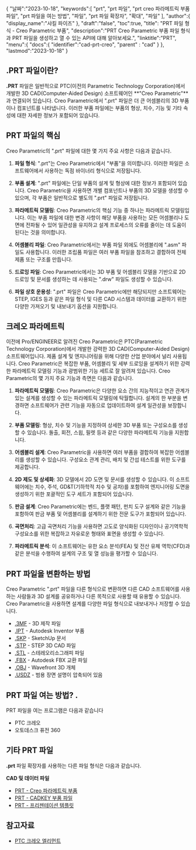{
"날짜":"2023-10-18",
   "keywords":[
"prt",
"prt 파일",
"prt creo 파라메트릭 부품 파일",
"prt 파일을 여는 방법",
"파일",
"prt 파일 확장자",
"확대",
"파일"
],
   "author":{
"display_name":"샤킬 파이즈"
},
"draft":"false",
"toc":true,
"title": "PRT 파일 형식 - Creo Parametric 부품",
   "description":"PRT Creo Parametric 부품 파일 형식과 PRT 파일을 생성하고 열 수 있는 API에 대해 알아보세요.",
"linktitle":"PRT",
   "menu":{
      "docs":{
         "identifier":"cad-prt-creo",
"parent" : "cad"
}
},
"lastmod":"2023-10-18"
}

## .PRT 파일이란?

**.PRT** 파일은 일반적으로 PTC(이전의 Parametric Technology Corporation)에서 개발한 3D CAD(Computer-Aided Design) 소프트웨어인 **"Creo Parametric"**과 연결되어 있습니다. Creo Parametric에서 ".prt" 파일은 더 큰 어셈블리의 3D 부품이나 컴포넌트를 나타냅니다. 이러한 부품 파일에는 부품의 형상, 치수, 기능 및 기타 속성에 대한 자세한 정보가 포함되어 있습니다.

## PRT 파일의 핵심

Creo Parametric의 ".prt" 파일에 대한 몇 가지 주요 사항은 다음과 같습니다.

1. **파일 형식**: ".prt"는 Creo Parametric에서 "부품"을 의미합니다. 이러한 파일은 소프트웨어에서 사용하는 독점 바이너리 형식으로 저장됩니다.
    












2. **부품 설계**: ".prt" 파일에는 단일 부품의 설계 및 형상에 대한 정보가 포함되어 있습니다. Creo Parametric을 사용하면 개별 컴포넌트나 부품의 3D 모델을 생성할 수 있으며, 각 부품은 일반적으로 별도의 ".prt" 파일로 저장됩니다.
    












3. **파라메트릭 모델링**: Creo Parametric의 핵심 기능 중 하나는 파라메트릭 모델링입니다. 이는 부품 파일에 대한 변경 사항이 해당 부품을 사용하는 모든 어셈블리나 도면에 전파될 수 있어 일관성을 유지하고 설계 프로세스의 오류를 줄이는 데 도움이 된다는 것을 의미합니다.
    












4. **어셈블리 파일**: Creo Parametric에서는 부품 파일 외에도 어셈블리에 ".asm" 파일도 사용합니다. 이러한 조립품 파일은 여러 부품 파일을 참조하고 결합하여 전체 제품 또는 구조를 만듭니다.
    












5. **드로잉 파일**: Creo Parametric에서는 3D 부품 및 어셈블리 모델을 기반으로 2D 드로잉 및 문서를 생성하는 데 사용되는 ".drw" 파일도 생성할 수 있습니다.
    












6. **파일 상호 운용성**: ".prt" 파일은 Creo Parametric에만 해당되지만 소프트웨어는 STEP, IGES 등과 같은 파일 형식 및 다른 CAD 시스템과 데이터를 교환하기 위한 다양한 가져오기 및 내보내기 옵션을 지원합니다.
    












## 크레오 파라메트릭

이전에 Pro/ENGINEER로 알려진 Creo Parametric은 PTC(Parametric Technology Corporation)에서 개발한 강력한 3D CAD(Computer-Aided Design) 소프트웨어입니다. 제품 설계 및 엔지니어링을 위해 다양한 산업 분야에서 널리 사용됩니다. Creo Parametric은 복잡한 부품, 어셈블리 및 세부 드로잉을 설계하기 위한 강력한 파라메트릭 모델링 기능과 광범위한 기능 세트로 잘 알려져 있습니다. Creo Parametric의 몇 가지 주요 기능과 측면은 다음과 같습니다.

1. **파라메트릭 모델링**: Creo Parametric은 다양한 요소 간의 지능적이고 연관 관계가 있는 설계를 생성할 수 있는 파라메트릭 모델링에 탁월합니다. 설계의 한 부분을 변경하면 소프트웨어가 관련 기능을 자동으로 업데이트하여 설계 일관성을 보장합니다.
    












2. **부품 모델링**: 형상, 치수 및 기능을 지정하여 상세한 3D 부품 또는 구성요소를 생성할 수 있습니다. 돌출, 회전, 스윕, 필렛 등과 같은 다양한 파라메트릭 기능을 지원합니다.
    












3. **어셈블리 설계**: Creo Parametric을 사용하면 여러 부품을 결합하여 복잡한 어셈블리를 생성할 수 있습니다. 구성요소 관계 관리, 배치 및 간섭 테스트를 위한 도구를 제공합니다.
    












4. **2D 제도 및 상세화**: 3D 모델에서 2D 도면 및 문서를 생성할 수 있습니다. 이 소프트웨어에는 치수, 주석, GD&T(기하학적 치수 및 공차)를 포함하여 엔지니어링 도면을 생성하기 위한 포괄적인 도구 세트가 포함되어 있습니다.
    












5. **판금 설계**: Creo Parametric에는 벤드, 플랫 패턴, 펀치 도구 설계와 같은 기능을 포함하여 판금 부품 및 어셈블리를 설계하기 위한 전문 도구가 포함되어 있습니다.
    












6. **곡면처리**: 고급 곡면처리 기능을 사용하면 고도로 양식화된 디자인이나 공기역학적 구성요소를 위한 복잡하고 자유로운 형태와 표면을 생성할 수 있습니다.
    












7. **파라메트릭 분석**: 이 소프트웨어는 유한 요소 분석(FEA) 및 전산 유체 역학(CFD)과 같은 분석을 수행하여 설계의 구조 및 열 성능을 평가할 수 있습니다.

## PRT 파일을 변환하는 방법

Creo Parametric ".prt" 파일을 다른 형식으로 변환하면 다른 CAD 소프트웨어를 사용하는 사람들과 3D 설계를 공유하거나 다른 목적으로 사용할 때 유용할 수 있습니다. Creo Parametric을 사용하면 설계를 다양한 파일 형식으로 내보내거나 저장할 수 있습니다.

- [.3MF](/ko/3d/3mf/) - 3D 제작 파일
- [.IPT](/ko/3d/ipt/) - Autodesk Inventor 부품
- [.SKP](/ko/image/skp/) - SketchUp 문서
- [.STP](/ko/3d/stp/) - STEP 3D CAD 파일
- [.STL](/ko/cad/stl/) - 스테레오리소그래피 파일
- [.FBX](/ko/3d/fbx/) - Autodesk FBX 교환 파일
- [.OBJ](/ko/3d/obj/) - Wavefront 3D 개체
- [.USDZ](/ko/3d/usdz/) - 범용 장면 설명이 압축되어 있음

## PRT 파일 여는 방법? .

PRT 파일을 여는 프로그램은 다음과 같습니다

- PTC 크레오
- 오토데스크 퓨전 360

## 기타 PRT 파일

**.prt** 파일 확장자를 사용하는 다른 파일 형식은 다음과 같습니다.

**CAD 및 데이터 파일**
- [PRT - Creo 파라메트릭 부품](/ko/cad/prt-creo/)
- [PRT - CADKEY 부품 파일](/ko/cad/prt-cadkey/)
- [PRT - 프리젠테이션 템플릿](/ko/data/prt-template/)

## 참고자료
* [PTC 크레오 엘리먼트](https://en.wikipedia.org/wiki/PTC_Creo_Elements/Pro)

